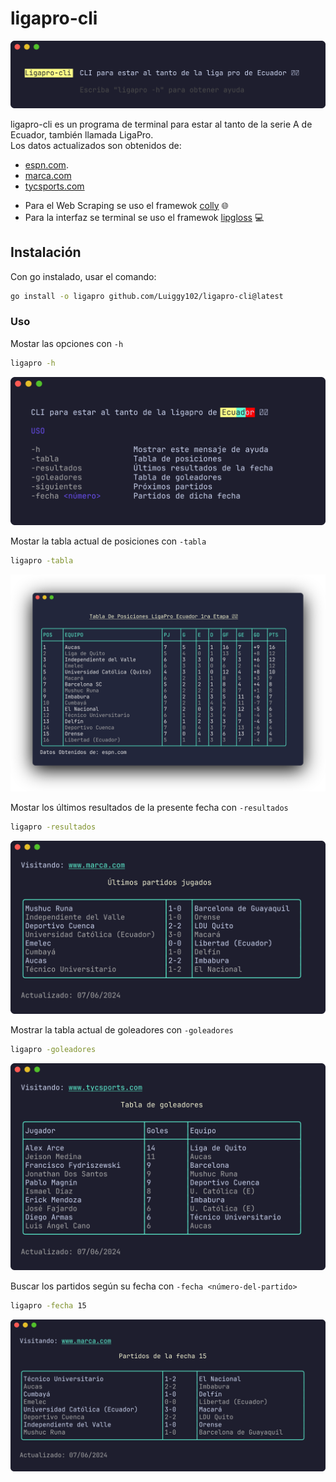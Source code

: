 # ligapro-cli

![alt text](./media/inicio.png) 

ligapro-cli es un programa de terminal para estar al tanto de la serie A de Ecuador, también llamada LigaPro.  
Los datos actualizados son obtenidos de:
  
- [espn.com](https://www.espn.com/soccer/league/_/name/ecu.1).  
- [marca.com](https://www.marca.com/futbol/ecuador/primera-etapa/calendario.html)
- [tycsports.com](https://www.tycsports.com/estadisticas/futbol-de-ecuador/tabla-de-goleadores.html)
  
* Para el Web Scraping se uso el framewok [colly](https://go-colly.org/) 🌐
* Para la interfaz se terminal se uso el framewok [lipgloss](https://github.com/charmbracelet/lipgloss) 💻

## Instalación 
Con go instalado, usar el comando:
```bash
go install -o ligapro github.com/Luiggy102/ligapro-cli@latest
```
### Uso
Mostar las opciones con `-h`
```bash
ligapro -h
```
![alt text](./media/ayuda.png) 

Mostar la tabla actual de posiciones con `-tabla`
```bash
ligapro -tabla
```
![alt text](./media/table.png) 

Mostar los últimos resultados de la presente fecha con `-resultados`
```bash
ligapro -resultados
```
![alt text](./media/resultados.png) 

Mostrar la tabla actual de goleadores con `-goleadores`
```bash
ligapro -goleadores
```
![alt text](./media/goleadores.png) 

Buscar los partidos según su fecha con `-fecha <número-del-partido>`
```bash
ligapro -fecha 15
```
![alt text](./media/fecha.png) 
